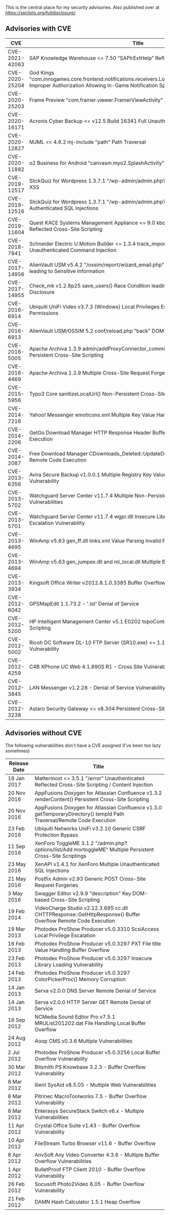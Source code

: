 This is the central place for my security advisories. Also published over at https://seclists.org/fulldisclosure/.

## Advisories with CVE
| CVE            | Title                                                                                                                                                            |
|----------------|------------------------------------------------------------------------------------------------------------------------------------------------------------------|
| CVE-2021-42063 | SAP Knowledge Warehouse <= 7.50 “SAPIrExtHelp” Reflected XSS                                                                                                     |
| CVE-2020-25204 | God Kings "com.innogames.core.frontend.notifications.receivers.LocalNotificationBroadcastReceiver" Improper Authorization Allowing In-Game Notification Spoofing |
| CVE-2020-25203 | Frame Preview "com.framer.viewer.FramerViewActivity" Arbitrary URL Loading                                                                                       |
| CVE-2020-16171 | Acronis Cyber Backup <= v12.5 Build 16341 Full Unauthenticated SSRF                                                                                              |
| CVE-2020-12827 | MJML <= 4.6.2 mj-include "path" Path Traversal                                                                                                                   |
| CVE-2020-11882 | o2 Business for Android "canvasm.myo2.SplashActivity" <= 1.2.0 Open Redirect                                                                                     |
| CVE-2019-12517 | SlickQuiz for Wordpress 1.3.7.1 "/wp-admin/admin.php?page=slickquiz" Multiple Stored XSS                                                                         |
| CVE-2019-12516 | SlickQuiz for Wordpress 1.3.7.1 "/wp-admin/admin.php?page=slickquiz-*" Multiple Authenticated SQL Injections                                                     |
| CVE-2019-11604 | Quest KACE Systems Management Appliance <= 9.0 kbot_service_notsoap.php METHOD Reflected Cross-Site Scripting                                                    |
| CVE-2018-7841  | Schneider Electric U.Motion Builder <= 1.3.4 track_import_export.php object_id Unauthenticated Command Injection                                                 |
| CVE-2017-14956 | AlienVault USM v5.4.2 "/ossim/report/wizard_email.php" Cross-Site Request Forgery leading to Sensitive Information                                               |
| CVE-2017-14955 | Check_mk v1.2.8p25 save_users() Race Condition leading to Sensitive Information Disclosure                                                                       |
| CVE-2016-6914  | Ubiquiti UniFi Video v3.7.3 (Windows) Local Privileges Escalation via Insecure Directory Permissions                                                             |
| CVE-2016-6913  | AlienVault USM/OSSIM 5.2 conf/reload.php "back" DOM-based Cross-Site Scripting                                                                                   |
| CVE-2016-5005  | Apache Archiva 1.3.9 admin/addProxyConnector_commit.action connector.sourceRepoId Persistent Cross-Site Scripting                                                |
| CVE-2016-4469 | Apache Archiva 1.3.9 Multiple Cross-Site Request Forgeries |
| CVE-2015-5956  | Typo3 Core sanitizeLocalUrl() Non-Persistent Cross-Site Scripting                                                                                                |
| CVE-2014-7216  | Yahoo! Messenger emoticons.xml Multiple Key Value Handling Local Buffer Overflow                                                                                 |
| CVE-2014-2206  | GetGo Download Manager HTTP Response Header Buffer Overflow Remote Code Execution                                                                                |
| CVE-2014-2087  | Free Download Manager CDownloads_Deleted::UpdateDownload() Buffer Overflow Remote Code Execution                                                                 |
| CVE-2013-6356 | Avira Secure Backup v1.0.0.1 Multiple Registry Key Value Parsing Local Buffer Overflow Vulnerability |
| CVE-2013-5702  | Watchguard Server Center v11.7.4 Multiple Non-Persistent Cross-Site Scripting Vulnerabilities                                                                    |
| CVE-2013-5701  | Watchguard Server Center v11.7.4 wgpr.dll Insecure Library Loading Local Privilege Escalation Vulnerability                                                      |
| CVE-2013-4695 | WinAmp v5.63 gen_ff.dll links.xml Value Parsing Invalid Pointer Dereference |
| CVE-2013-4694  | WinAmp v5.63 gen_jumpex.dll and ml_local.dll Multiple Buffer Overflows                                                                                           |
| CVE-2013-3934  | Kingsoft Office Writer v2012.8.1.0.3385 Buffer Overflow                                                                                                          |
| CVE-2012-6042  | GPSMapEdit 1.1.73.2 - '.lst' Denial of Service                                                                                                                   |
| CVE-2012-5200 | HP Intelligent Management Center v5.1 E0202 topoContent.jsf Non-Persistent Cross-Site Scripting |
| CVE-2012-5002  | Ricoh DC Software DL-10 FTP Server (SR10.exe) <= 1.1.0.6 Remote Buffer Overflow Vulnerability                                                                    |
| CVE-2012-4259  | C4B XPhone UC Web 4.1.890S R1 - Cross Site Vulnerability                                                                                                         |
| CVE-2012-3845  | LAN Messenger v1.2.28 - Denial of Service Vulnerability                                                                                                          |
| CVE-2012-3238  | Astaro Security Gateway <= v8.304 Persistent Cross-Site Scripting Vulnerability                                                                                  |

## Advisories without CVE
The following vulnerabilities don't have a CVE assigned (I've been too lazy sometimes)

| Release Date                                                                     | Title                                                                                                                  | 
|----------------------------------------------------------------------------------|------------------------------------------------------------------------------------------------------------------------|
| 18 Jan 2017 | Mattermost <= 3.5.1 "/error" Unauthenticated Reflected Cross-Site Scripting / Content Injection                        |
| 20 Nov 2016 | AppFusions Doxygen for Atlassian Confluence v1.3.2 renderContent() Persistent Cross-Site Scripting                     |
| 20 Nov 2016 | AppFusions Doxygen for Atlassian Confluence v1.3.0 getTemporaryDirectory() tempId Path Traversal/Remote Code Execution |
| 23 Feb 2016 | Ubiquiti Networks UniFi v3.2.10 Generic CSRF Protection Bypass                                                         |
| 11 Sep 2016 | XenForo ToggleME 3.1.2 "/admin.php?options/list/Add mortoggleME" Multiple Persistent Cross-Site Scriptings             |
| 23 May 2016 | XenAPI v1.4.1 for XenForo Multiple Unauthenticated SQL Injections                                                      |
| 21 May 2016 | Postfix Admin v2.93 Generic POST Cross-Site Request Forgeries                                                          |
| 3 May 2016 | Swagger Editor v2.9.9 "description" Key DOM-based Cross-Site Scripting                                                 |
| 19 Feb 2014 | VideoCharge Studio v2.12.3.685 cc.dll CHTTPResponse::GetHttpResponse() Buffer Overflow Remote Code Execution           |
| 19 Mar 2013 | Photodex ProShow Producer v5.0.3310 ScsiAccess Local Privilege Escalation                                              |
| 16 Feb 2013 | Photodex ProShow Producer v5.0.3297 PXT File title Value Handling Buffer Overflow                                      |
| 23 Feb 2013 | Photodex ProShow Producer v5.0.3297 Insecure Library Loading Vulnerability                                             |
| 14 Feb 2013 | Photodex ProShow Producer v5.0.3297 ColorPickerProc() Memory Corruption                                                |
| 14 Jan 2013 | Serva v2.0.0 DNS Server Remote Denial of Service                                                                       |
| 14 Jan 2013 | Serva v2.0.0 HTTP Server GET Remote Denial of Service                                                                  |                                                                           |
| 16 Sep 2012 | NCMedia Sound Editor Pro v7.5.1 MRUList201202.dat File Handling Local Buffer Overflow                                  |
| 24 Aug 2012 | Aoop CMS v0.3.6 Multiple Vulnerabilities|  
| 2 Jul 2012 | Photodex ProShow Producer v5.0.3256 Local Buffer Overflow Vulnerability                                                |
| 30 Mar 2012 | Bitsmith PS Knowbase 3.2.3 - Buffer Overflow Vulnerability                                                             |
| 8 Mar 2012 | Ilient SysAid v8.5.05 - Multiple Web Vulnerabilities                                                                   | 
| 8 Mar 2012 | Pitrinec MacroToolworks 7.5 - Buffer Overflow Vulnerability                                                            |
| 8 Mar 2012 | Enterasys SecureStack Switch v6.x - Multiple Vulnerabilities                                                           |
| 11 Apr 2012 | Crystal Office Suite v1.43 - Buffer Overflow Vulnerability                                                             |
| 10 Apr 2012 | FileStream Turbo Browser v11.6 - Buffer Overflow                                                                       |
| 8 Apr 2012 | AnvSoft Any Video Converter 4.3.6 - Multiple Buffer Overflow Vulnerabilities                                           |
| 1 Apr 2012 | BulletProof FTP Client 2010 - Buffer Overflow Vulnerability                                                            |
| 26 Feb 2012 | Socusoft Photo2Video 8.05 - Buffer Overflow Vulnerability                                                              |
| 21 Feb 2012 | DAMN Hash Calculator 1.5.1 Heap Overflow                                                                               |
